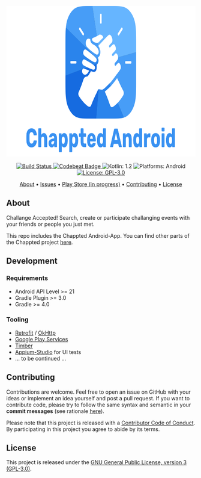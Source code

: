<p align="center">
  <img src="https://raw.githubusercontent.com/Chappted/Android-App/stable/logo.png"
      width=800 height=400 alt="Chappted Icon">
</p>

<p align="center">
    <a href="https://www.bitrise.io/app/<TODO>">
        <img src="https://www.bitrise.io/app/<TODO>.svg?token=<TODO>&branch=stable"
             alt="Build Status">
    </a>
    <a href="https://codebeat.co/projects/github-com-chappted-android-app">
        <img src="https://codebeat.co/badges/<TODO>"
             alt="Codebeat Badge">
    </a>
    <img src="https://img.shields.io/badge/Kotlin-1.2-FFAC45.svg"
         alt="Kotlin: 1.2">
    <img src="https://img.shields.io/badge/Platforms-Android-FF69B4.svg"
        alt="Platforms: Android">
    <a href="https://github.com/Chappted/Android-App/blob/stable/LICENSE.md">
        <img src="https://img.shields.io/badge/License-GPL--3.0-lightgrey.svg"
             alt="License: GPL-3.0">
    </a>
</p>

<p align="center">
    <a href="#about">About</a>
  • <a href="https://github.com/Chappted/Android-App/issues">Issues</a>
  • <a href="#">Play Store (in progress)</a>
  • <a href="#contributing">Contributing</a>
  • <a href="#license">License</a>
</p>


## About

Challange Accepted! Search, create or participate challanging events with your friends or people you just met.

This repo includes the Chappted Android-App. You can find other parts of the Chappted project [here](https://github.com/Chappted).


## Development

### Requirements

- Android API Level >= 21
- Gradle Plugin >= 3.0
- Gradle >= 4.0

### Tooling

- [Retrofit](http://square.github.io/retrofit/) / [OkHttp](http://square.github.io/okhttp/)
- [Google Play Services](https://developers.google.com/android/guides/overview)
- [Timber](https://github.com/JakeWharton/timber)
- [Appium-Studio](https://experitest.com/mobile-test-automation/appium-studio/) for UI tests
- ... to be continued ...


## Contributing

Contributions are welcome. Feel free to open an issue on GitHub with your ideas or implement an idea yourself and post a pull request. If you want to contribute code, please try to follow the same syntax and semantic in your **commit messages** (see rationale [here](http://chris.beams.io/posts/git-commit/)).

Please note that this project is released with a [Contributor Code of Conduct](https://github.com/Chappted/Android-App/blob/stable/CONDUCT.md). By participating in this project you agree to abide by its terms.


## License

This project is released under the [GNU General Public License, version 3 (GPL-3.0)](http://opensource.org/licenses/GPL-3.0).
